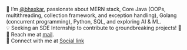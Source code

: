 👋 I’m [@bhaxkar](https://www.linkedin.com/in/bhaxkar/), passionate about MERN stack, Core Java (OOPs, multithreading, collection framework, and exception handling), Golang (concurrent programming), Python, SQL, and exploring AI & ML.  
💡 Seeking an SDE Internship to contribute to groundbreaking projects! 🚀  
📧 Reach me at [mail](mailto:bhaskarjha.info@gmail.com). <br/>
🤝 Connect with me at [Social link](https://beacons.ai/bhaxkar) 


  


<!---
bhaxkar0/bhaxkar0 is a ✨ special ✨ repository because its `README.md` (this file) appears on your GitHub profile.
You can click the Preview link to take a look at your changes.
--->

